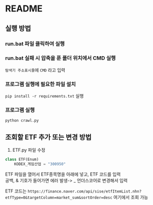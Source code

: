 # README

## 실행 방법 

### run.bat 파일 클릭하여 실행

### run.bat 실패 시 압축을 푼 폴더 위치에서 CMD 실행 

`탐색기 주소표시줄`에 `CMD` 라고 입력

### 프로그램 실행에 필요한 파일 설치

`pip install -r requirements.txt` 실행

### 프로그램 실행

`python crawl.py`

## 조회할 ETF 추가 또는 변경 방법

1. ETF.py 파일 수정

```python
class ETF(Enum) 
    KODEX_게임산업 = "300950" 
```
ETF 파일을 열어서 ETF종목명을 아래에 넣고, ETF 코드를 입력   
공백, & 기호가 들어가면 에러 발생-> _ 언더스코어로 변경해서 입력

ETF 코드는 `https://finance.naver.com/api/sise/etfItemList.nhn?etfType=0&targetColumn=market_sum&sortOrder=desc` 여기에서 조회 가능